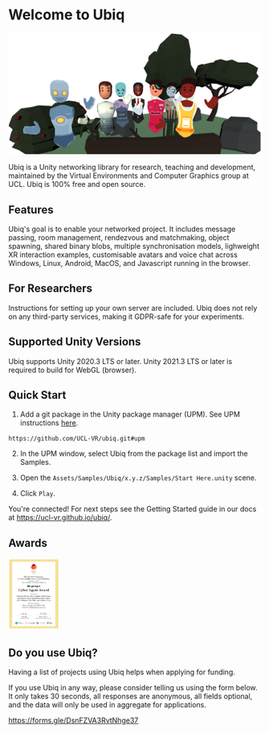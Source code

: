 # Welcome to Ubiq

![Picture of Avatars Waving](Documentation/docs/images/0f1c2fc3-2615-4f15-93c4-7533af6697eb.png)

Ubiq is a Unity networking library for research, teaching and development, maintained by the Virtual Environments and Computer Graphics group at UCL.
Ubiq is 100% free and open source.

## Features

Ubiq's goal is to enable your networked project. It includes message passing, room management, rendezvous and matchmaking, object spawning, shared binary blobs, multiple synchronisation models, lighweight XR interaction examples, customisable avatars and voice chat across Windows, Linux, Android, MacOS, and Javascript running in the browser.

## For Researchers

Instructions for setting up your own server are included. Ubiq does not rely on any third-party services, making it GDPR-safe for your experiments.

## Supported Unity Versions

Ubiq supports Unity 2020.3 LTS or later. Unity 2021.3 LTS or later is required to build for WebGL (browser). 

## Quick Start

1. Add a git package in the Unity package manager (UPM). See UPM instructions [here](https://docs.unity3d.com/Manual/upm-ui-giturl.html).
```
https://github.com/UCL-VR/ubiq.git#upm
```
2. In the UPM window, select Ubiq from the package list and import the Samples.

3. Open the `Assets/Samples/Ubiq/x.y.z/Samples/Start Here.unity` scene.

4. Click `Play`.

You're connected! For next steps see the Getting Started guide in our docs at https://ucl-vr.github.io/ubiq/.

## Awards

<img src="Documentation/docs/images/8e9dfe00-e9d5-4980-8373-e264c7f4c1e1.png" width=20%/>

## Do you use Ubiq?

Having a list of projects using Ubiq helps when applying for funding. 

If you use Ubiq in any way, please consider telling us using the form below. It only takes 30 seconds, all responses are anonymous, all fields optional, and the data will only be used in aggregate for applications.

https://forms.gle/DsnFZVA3RvtNhge37
